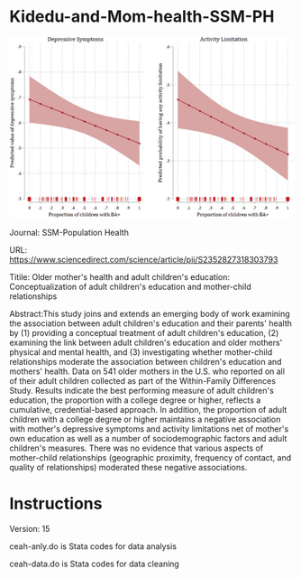 # Kidedu-and-Mom-health-SSM-PH

![](Image/Figure.jpg)

Journal: SSM-Population Health

URL: https://www.sciencedirect.com/science/article/pii/S2352827318303793

Titile: Older mother's health and adult children's education: Conceptualization of adult children's education and mother-child relationships

Abstract:This study joins and extends an emerging body of work examining the association between adult children's education and their parents' health by (1) providing a conceptual treatment of adult children's education, (2) examining the link between adult children's education and older mothers' physical and mental health, and (3) investigating whether mother-child relationships moderate the association between children's education and mothers' health. Data on 541 older mothers in the U.S. who reported on all of their adult children collected as part of the Within-Family Differences Study. Results indicate the best performing measure of adult children's education, the proportion with a college degree or higher, reflects a cumulative, credential-based approach. In addition, the proportion of adult children with a college degree or higher maintains a negative association with mother's depressive symptoms and activity limitations net of mother's own education as well as a number of sociodemographic factors and adult children's measures. There was no evidence that various aspects of mother-child relationships (geographic proximity, frequency of contact, and quality of relationships) moderated these negative associations.

# Instructions
Version: 15

ceah-anly.do is Stata codes for data analysis

ceah-data.do is Stata codes for data cleaning 
